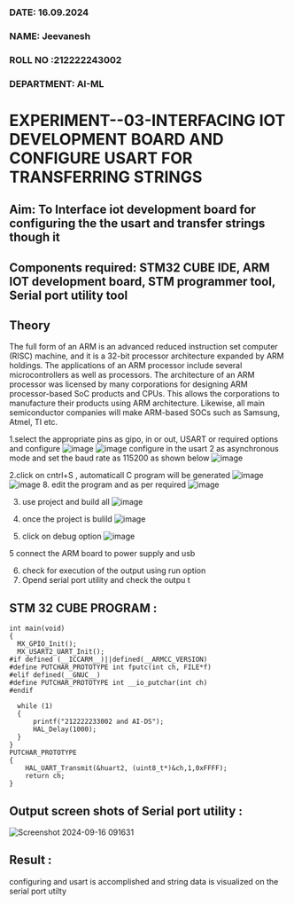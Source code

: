 
###  DATE: 16.09.2024

###  NAME: Jeevanesh
###  ROLL NO :212222243002
###  DEPARTMENT: AI-ML

# EXPERIMENT--03-INTERFACING IOT DEVELOPMENT BOARD AND CONFIGURE USART FOR TRANSFERRING STRINGS 
## Aim: To Interface iot development board for configuring the the usart and transfer strings though it 
## Components required: STM32 CUBE IDE, ARM IOT development board,  STM programmer tool, Serial port utility tool 
## Theory 
The full form of an ARM is an advanced reduced instruction set computer (RISC) machine, and it is a 32-bit processor architecture expanded by ARM holdings. The applications of an ARM processor include several microcontrollers as well as processors. The architecture of an ARM processor was licensed by many corporations for designing ARM processor-based SoC products and CPUs. This allows the corporations to manufacture their products using ARM architecture. Likewise, all main semiconductor companies will make ARM-based SOCs such as Samsung, Atmel, TI etc.


1.select the appropriate pins as gipo, in or out, USART or required options and configure 
![image](https://user-images.githubusercontent.com/36288975/226189403-f7179f1a-3eae-4637-826b-ab4ec35ba1e1.png)
![image](https://user-images.githubusercontent.com/36288975/226189425-2b2414ce-49b3-4b61-a260-c658cb2e4152.png)
configure in the usart 2 as asynchronous mode and set the baud rate as 115200 as shown below 
![image](https://user-images.githubusercontent.com/36288975/234776631-d6a84ef4-904c-4eac-98ed-ab6253e9379c.png)

  
2.click on cntrl+S , automaticall C program will be generated 
![image](https://user-images.githubusercontent.com/36288975/226189443-8b43451d-0b14-47e4-a20b-cc09c6ad8458.png)
![image](https://user-images.githubusercontent.com/36288975/226189450-85ffa969-2ffb-4788-81e5-72d60fdda0f1.png)
8. edit the program and as per required 
![image](https://user-images.githubusercontent.com/36288975/226189461-a573e62f-a109-4631-a250-a20925758fe0.png)

3. use project and build all 
![image](https://user-images.githubusercontent.com/36288975/226189554-3f7101ac-3f41-48fc-abc7-480bd6218dec.png)
10. once the project is bulild 
![image](https://user-images.githubusercontent.com/36288975/226189577-c61cc1eb-3990-4968-8aa6-aefffc766b70.png)

4. click on debug option 
![image](https://user-images.githubusercontent.com/36288975/226189625-37daa9a3-62e9-42b5-a5ce-2ac63345905b.png)

5 connect the  ARM board to power supply and usb 


6. check for execution of the output using run option
7. Opend serial port utility and check the outpu t



## STM 32 CUBE PROGRAM :
```
int main(void)
{
  MX_GPIO_Init();
  MX_USART2_UART_Init();
#if defined (__ICCARM__)||defined(__ARMCC_VERSION)
#define PUTCHAR_PROTOTYPE int fputc(int ch, FILE*f)
#elif defined(__GNUC__)
#define PUTCHAR_PROTOTYPE int __io_putchar(int ch)
#endif

  while (1)
  {
	  printf("212222233002 and AI-DS");
	  HAL_Delay(1000);
  }
}
PUTCHAR_PROTOTYPE
{
	HAL_UART_Transmit(&huart2, (uint8_t*)&ch,1,0xFFFF);
	return ch;
}
```

## Output screen shots of Serial port utility   :
 
 ![Screenshot 2024-09-16 091631](https://github.com/user-attachments/assets/f75c5a7b-0b40-4c05-9dea-55762d1a19c7)

 
 
## Result :
configuring and usart is accomplished and string data is visualized on the serial port utilty
